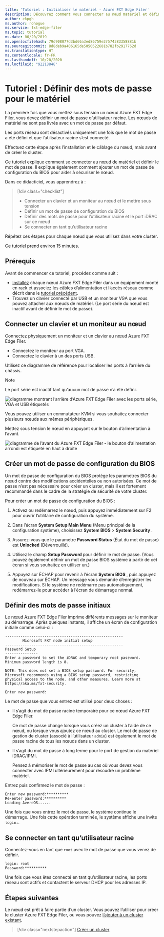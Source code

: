 ```yaml
---
title: 'Tutoriel : Initialiser le matériel - Azure FXT Edge Filer'
description: Découvrez comment vous connecter au nœud matériel et définir un mot de passe initial sur des nœuds Azure FXT Edge Filer.
author: ekpgh
ms.author: rohogue
ms.service: fxt-edge-filer
ms.topic: tutorial
ms.date: 06/20/2019
ms.openlocfilehash: 79d908077d3bd66a3ed86759e37574383358881b
ms.sourcegitcommit: 8d8deb9a406165de5050522681b782fb2917762d
ms.translationtype: HT
ms.contentlocale: fr-FR
ms.lasthandoff: 10/20/2020
ms.locfileid: "92218848"
---
```

# <a name="tutorial-set-hardware-passwords"></a>Tutoriel : Définir des mots de passe pour le matériel

La première fois que vous mettez sous tension un nœud Azure FXT Edge Filer, vous devez définir un mot de passe d’utilisateur racine. Les nœuds de matériel ne sont pas livrés avec un mot de passe par défaut.

Les ports réseau sont désactivés uniquement une fois que le mot de passe a été défini et que l’utilisateur racine s’est connecté.

Effectuez cette étape après l’installation et le câblage du nœud, mais avant de créer le cluster.

Ce tutoriel explique comment se connecter au nœud de matériel et définir le mot de passe. Il explique également comment ajouter un mot de passe de configuration du BIOS pour aider à sécuriser le nœud.

Dans ce didacticiel, vous apprendrez à :

> [!div class="checklist"]
>
> * Connecter un clavier et un moniteur au nœud et le mettre sous tension
> * Définir un mot de passe de configuration du BIOS
> * Définir des mots de passe pour l’utilisateur racine et le port iDRAC sur ce nœud
> * Se connecter en tant qu’utilisateur racine

Répétez ces étapes pour chaque nœud que vous utilisez dans votre cluster.

Ce tutoriel prend environ 15 minutes.

## <a name="prerequisites"></a>Prérequis

Avant de commencer ce tutoriel, procédez comme suit :

* [Installez](fxt-install.md) chaque nœud Azure FXT Edge Filer dans un équipement monté en rack et associez les câbles d’alimentation et l’accès réseau comme décrit dans le [tutoriel précédent](fxt-network-power.md).
* Trouvez un clavier connecté par USB et un moniteur VGA que vous pouvez attacher aux nœuds de matériel. (Le port série du nœud est inactif avant de définir le mot de passe).

## <a name="connect-a-keyboard-and-monitor-to-the-node"></a>Connecter un clavier et un moniteur au nœud

Connectez physiquement un moniteur et un clavier au nœud Azure FXT Edge Filer.

* Connectez le moniteur au port VGA.
* Connectez le clavier à un des ports USB.

Utilisez ce diagramme de référence pour localiser les ports à l’arrière du châssis.

> [!NOTE]
> Le port série est inactif tant qu’aucun mot de passe n’a été défini.

![diagramme montrant l’arrière d’Azure FXT Edge Filer avec les ports série, VGA et USB étiquetés](media/fxt-back-serial-vga-usb.png)

Vous pouvez utiliser un commutateur KVM si vous souhaitez connecter plusieurs nœuds aux mêmes périphériques.

Mettez sous tension le nœud en appuyant sur le bouton d’alimentation à l’avant.

![diagramme de l’avant du Azure FXT Edge Filer - le bouton d’alimentation arrondi est étiqueté en haut à droite](media/fxt-front-annotated.png)

## <a name="create-a-bios-setup-password"></a>Créer un mot de passe de configuration du BIOS

Un mot de passe de configuration du BIOS protège les paramètres BIOS du nœud contre des modifications accidentelles ou non autorisées. Ce mot de passe n’est pas nécessaire pour créer un cluster, mais il est fortement recommandé dans le cadre de la stratégie de sécurité de votre cluster.

Pour créer un mot de passe de configuration du BIOS :

1. Activez ou redémarrez le nœud, puis appuyez immédiatement sur F2 pour ouvrir l’utilitaire de configuration du système.

1. Dans l’écran **System Setup Main Menu** (Menu principal de la configuration système), choisissez **System BIOS** > **System Security** .

1. Assurez-vous que le paramètre **Password Status** (État du mot de passe) est **Unlocked** (Déverrouillé).

1. Utilisez le champ **Setup Password** pour définir le mot de passe. (Vous pouvez également définir un mot de passe BIOS système à partir de cet écran si vous souhaitez en utiliser un.)

1. Appuyez sur ÉCHAP pour revenir à l’écran **System BIOS** , puis appuyez de nouveau sur ÉCHAP. Un message vous demande d’enregistrer les modifications. Si le système ne redémarre pas automatiquement, redémarrez-le pour accéder à l’écran de démarrage normal.<!-- how to exit this mode/do you need to reboot to get to the initial setup screen? -->

## <a name="set-initial-passwords"></a>Définir des mots de passe initiaux

Le nœud Azure FXT Edge Filer imprime différents messages sur le moniteur au démarrage. Après quelques instants, il affiche un écran de configuration initiale comme celui-ci :

```
------------------------------------------------------
        Microsoft FXT node initial setup
------------------------------------------------------
Password Setup
---------------
Enter a password to set the iDRAC and temporary root password.
Minimum password length is 8.

NOTE: This does not set a BIOS setup password. For security,
Microsoft recommends using a BIOS setup password, restricting
physical access to the node, and other measures. Learn more at
https://aka.ms/fxt-security.

Enter new password:

```

Le mot de passe que vous entrez est utilisé pour deux choses :

* Il s’agit du mot de passe racine temporaire pour ce nœud Azure FXT Edge Filer.

  Ce mot de passe change lorsque vous créez un cluster à l’aide de ce nœud, ou lorsque vous ajoutez ce nœud au cluster. Le mot de passe de gestion de cluster (associé à l’utilisateur ``admin``) est également le mot de passe racine de tous les nœuds dans un cluster.

* Il s’agit du mot de passe à long terme pour le port de gestion du matériel iDRAC/IPMI.

  Pensez à mémoriser le mot de passe au cas où vous devez vous connecter avec IPMI ultérieurement pour résoudre un problème matériel.

Entrez puis confirmez le mot de passe :

```
Enter new password:**********
Re-enter password:**********
Loading AvereOS......
```

Une fois que vous entrez le mot de passe, le système continue le démarrage. Une fois cette opération terminée, le système affiche une invite ``login:``.

## <a name="sign-in-as-root"></a>Se connecter en tant qu’utilisateur racine

Connectez-vous en tant que ``root`` avec le mot de passe que vous venez de définir.

```
login: root
Password:**********
```

Une fois que vous êtes connecté en tant qu’utilisateur racine, les ports réseau sont actifs et contactent le serveur DHCP pour les adresses IP.

## <a name="next-steps"></a>Étapes suivantes

Le nœud est prêt à faire partie d’un cluster. Vous pouvez l’utiliser pour créer le cluster Azure FXT Edge Filer, ou vous pouvez [l’ajouter à un cluster existant](fxt-add-nodes.md).

> [!div class="nextstepaction"]
> [Créer un cluster](fxt-cluster-create.md)
